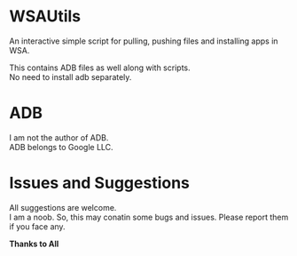 # WSAUtils
An interactive simple script for pulling, pushing files and installing apps in WSA.



This contains ADB files as well along with scripts.<br />
No need to install adb separately.




# ADB

I am not the author of ADB.<br />
ADB belongs to Google LLC.

# Issues and Suggestions

All suggestions are welcome.<br />
I am a noob. So, this may conatin some bugs and issues. Please report them if you face any.

**Thanks to All**
